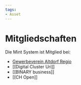 ```yaml
---
tags:
- Asset
---
```

# Mitgliedschaften

Die Mint System ist Mitglied bei:

* [Gewerbeverein Altdorf Regio](https://www.gewerbe-altdorf-regio.ch/)
* [[Digital Cluster Uri]]
* [[BINARY business]]
* [[CH Open]]